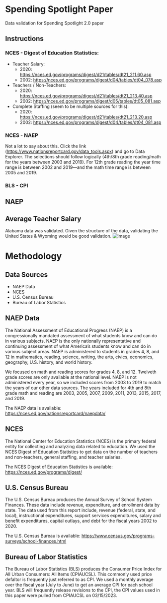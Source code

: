 # Spending Spotlight Paper
 Data validation for Spending Spotlight 2.0 paper

## Instructions

### NCES - Digest of Education Statistics:
 - Teacher Salary: 
   - 2020: https://nces.ed.gov/programs/digest/d21/tables/dt21_211.60.asp
   - 2002: https://nces.ed.gov/programs/digest/d04/tables/dt04_078.asp
 - Teachers / Non-Teachers:
   - 2020: https://nces.ed.gov/programs/digest/d21/tables/dt21_213.40.asp
   - 2002: https://nces.ed.gov/programs/digest/d05/tables/dt05_081.asp
 - Complete Staffing (seem to be multiple sources for this): 
   - 2020: https://nces.ed.gov/programs/digest/d21/tables/dt21_213.20.asp
   - 2002: https://nces.ed.gov/programs/digest/d04/tables/dt04_081.asp
### NCES - NAEP
Not a lot to say about this. Click the link (https://www.nationsreportcard.gov/data_tools.aspx) and go to Data Explorer. The selections should follow logically (4th/8th grade reading/math for the years between 2003 and 2019). For 12th grade reading the year time range is between 2002 and 2019—and the math time range is between 2005 and 2019.
 
### BLS - CPI

 
 ## NAEP
 
 ## Average Teacher Salary
 Alabama data was validated. Given the structure of the data, validating the United States & Wyoming would be good validation.
![image](https://user-images.githubusercontent.com/47952522/225333310-3e17f886-aa25-4089-a228-b1bd2956fee2.png)


# Methodology

## Data Sources
 - NAEP Data
 - NCES 
 - U.S. Census Bureau
 - Bureau of Labor Statistics

## NAEP Data

The National Assessment of Educational Progress (NAEP) is a congressionally mandated assessment 
of what students know and can do in various subjects. NAEP is the only nationally representative 
and continuing assessment of what America’s students know and can do in various subject areas. 
NAEP is administered to students in grades 4, 8, and 12 in mathematics, reading, science, writing, 
the arts, civics, economics, geography, U.S. history, and world history. 

We focused on math and reading scores for grades 4, 8, and 12. Twelveth grade scores are only available
at the national level. NAEP is not administered every year, so we included scores from 2003 to 2019 to 
match the years of our other data sources. The years included for 4th and 8th grade math and reading are 2003, 
2005, 2007, 2009, 2011, 2013, 2015, 2017, and 2019. 

The NAEP data is available: https://nces.ed.gov/nationsreportcard/naepdata/

## NCES

The National Center for Education Statistics (NCES) is the primary federal entity for collecting and 
analyzing data related to education. We used the NCES Digest of Education Statistics to get data on the
number of teachers and non-teachers, general staffing, and teacher salaries.

The NCES Digest of Education Statistics is available: https://nces.ed.gov/programs/digest/

## U.S. Census Bureau

The U.S. Census Bureau produces the Annual Survey of School System Finances. These data include revenue, 
expenditure, and enrollment data by state. The data used from this report include, revenue 
(federal, state, and local), instructional expenditures, support services expenditures, salary and benefit 
expenditures, capital outlays, and debt for the fiscal years 2002 to 2020.

The U.S. Census Bureau is available: https://www.census.gov/programs-surveys/school-finances.html

## Bureau of Labor Statistics

The Bureau of Labor Statistics (BLS) produces the Consumer Price Index for All Urban Consumers: All Items (CPIAUCSL).
This commonly used price defaltor is frequently just referred to as CPI. We used a monthly average over the fiscal year (July to June)
to get an average CPI for each school year. BLS will frequently release revisions to the CPI, the CPI values used in this paper
were pulled from CPIAUCSL on 03/15/2023.
